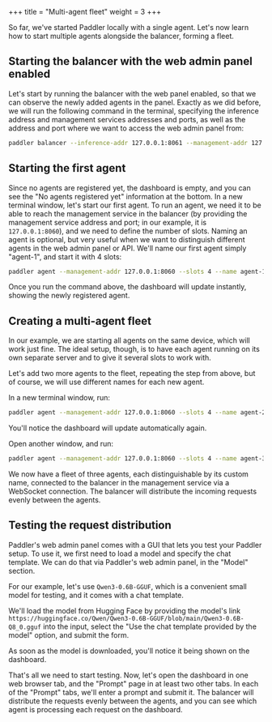 +++
title = "Multi-agent fleet"
weight = 3
+++

So far, we've started Paddler locally with a single agent. Let's now learn how to start multiple agents alongside the balancer, forming a fleet.

## Starting the balancer with the web admin panel enabled

Let's start by running the balancer with the web panel enabled, so that we can observe the newly added agents in the panel. Exactly as we did before, we will run the following command in the terminal, specifying the inference address and management services addresses and ports, as well as the address and port where we want to access the web admin panel from:

```bash
paddler balancer --inference-addr 127.0.0.1:8061 --management-addr 127.0.0.1:8060 --web-admin-panel-addr 127.0.0.1:8062
```

## Starting the first agent

Since no agents are registered yet, the dashboard is empty, and you can see the "No agents registered yet" information at the bottom. In a new terminal window, let's start our first agent. To run an agent, we need it to be able to reach the management service in the balancer (by providing the management service address and port; in our example, it is `127.0.0.1:8060`), and we need to define the number of slots. Naming an agent is optional, but very useful when we want to distinguish different agents in the web admin panel or API. We'll name our first agent simply "agent-1", and start it with 4 slots:

```bash
paddler agent --management-addr 127.0.0.1:8060 --slots 4 --name agent-1
```

Once you run the command above, the dashboard will update instantly, showing the newly registered agent.

## Creating a multi-agent fleet

<div class="formatted-text__note">
    In our example, we are starting all agents on the same device, which will work just fine. The ideal setup, though, is to have each agent running on its own separate server and to give it several slots to work with.
</div>

Let's add two more agents to the fleet, repeating the step from above, but of course, we will use different names for each new agent.

In a new terminal window, run:

```bash
paddler agent --management-addr 127.0.0.1:8060 --slots 4 --name agent-2
```

You'll notice the dashboard will update automatically again. 

Open another window, and run:

```bash
paddler agent --management-addr 127.0.0.1:8060 --slots 4 --name agent-3
```

We now have a fleet of three agents, each distinguishable by its custom name, connected to the balancer in the management service via a WebSocket connection. The balancer will distribute the incoming requests evenly between the agents. 

## Testing the request distribution

Paddler's web admin panel comes with a GUI that lets you test your Paddler setup. To use it, we first need to load a model and specify the chat template. We can do that via Paddler's web admin panel, in the "Model" section.

For our example, let's use `Qwen3-0.6B-GGUF`, which is a convenient small model for testing, and it comes with a chat template. 

We'll load the model from Hugging Face by providing the model's link `https://huggingface.co/Qwen/Qwen3-0.6B-GGUF/blob/main/Qwen3-0.6B-Q8_0.gguf` into the input, select the "Use the chat template provided by the model" option, and submit the form. 

As soon as the model is downloaded, you'll notice it being shown on the dashboard.

That's all we need to start testing. Now, let's open the dashboard in one web browser tab, and the "Prompt" page in at least two other tabs. In each of the "Prompt" tabs, we'll enter a prompt and submit it. The balancer will distribute the requests evenly between the agents, and you can see which agent is processing each request on the dashboard.
